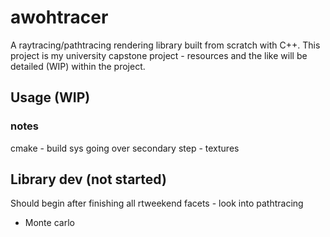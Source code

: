 # awohtracer
A raytracing/pathtracing rendering library built from scratch with C++. 
This project is my university capstone project - resources and the like will be detailed (WIP) within the project.


## Usage (WIP)

### notes
cmake - build sys
going over secondary step - textures

## Library dev (not started)
Should begin after finishing all rtweekend facets - look into pathtracing
- Monte carlo